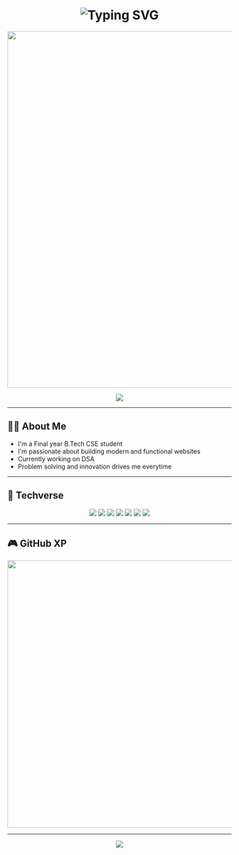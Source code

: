 <h1 align="center">
  <img src="https://readme-typing-svg.herokuapp.com?font=Press+Start+2P&size=35&duration=3000&pause=1000&color=FF69B4&center=true&vCenter=true&width=600&lines=Heizel+Ann+Joseph" alt="Typing SVG" />
</h1>

<p align="center">
  <!-- Gaming-style GIF instead of snake -->
  <img src="https://media.giphy.com/media/l0HlQ7LRalH1S0RHi/giphy.gif" width="800" />
</p>

<p align="center">
  <img src="https://capsule-render.vercel.app/api?type=rect&color=FF69B4&height=80&section=header&text=Practice%20makes%20perfect,%20debugging%20makes%20legends&fontColor=ffffff&fontSize=20&animation=fadeIn&fontAlignY=55"/>
</p>

---

## 👩‍💻 About Me  

- I'm a Final year B.Tech CSE student  
- I'm passionate about building modern and functional websites  
- Currently working on DSA  
- Problem solving and innovation drives me everytime  

---

## 🚀 Techverse  

<p align="center">
  <img src="https://img.shields.io/badge/HTML5-FF5722?style=for-the-badge&logo=html5&logoColor=white" />
  <img src="https://img.shields.io/badge/CSS3-2196F3?style=for-the-badge&logo=css3&logoColor=white" />
  <img src="https://img.shields.io/badge/JavaScript-F7DF1E?style=for-the-badge&logo=javascript&logoColor=black" />
  <img src="https://img.shields.io/badge/Flutter-02569B?style=for-the-badge&logo=flutter&logoColor=white" />
  <img src="https://img.shields.io/badge/React-61DAFB?style=for-the-badge&logo=react&logoColor=black" />
  <img src="https://img.shields.io/badge/Git-F1502F?style=for-the-badge&logo=git&logoColor=white" />
  <img src="https://img.shields.io/badge/Figma-F24E1E?style=for-the-badge&logo=figma&logoColor=white" />
</p>

---

## 🎮 GitHub XP  

<p align="center">
  <!-- Gaming effect: Pac-Man chase style -->
  <img src="https://media.giphy.com/media/3oKIPwoeGErMmaI43C/giphy.gif" width="600" />
</p>

---

<p align="center">
  <img src="https://capsule-render.vercel.app/api?type=waving&color=FF69B4&height=120&section=footer"/>
</p>
